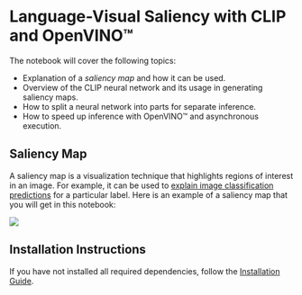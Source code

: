 # Language-Visual Saliency with CLIP and OpenVINO™

The notebook will cover the following topics:

* Explanation of a _saliency map_ and how it can be used.
* Overview of the CLIP neural network and its usage in generating saliency maps.
* How to split a neural network into parts for separate inference.
* How to speed up inference with OpenVINO™ and asynchronous execution.

## Saliency Map

A saliency map is a visualization technique that highlights regions of interest in an image. For example, it can be used to [explain image classification predictions](https://arxiv.org/abs/2110.08288) for a particular label. Here is an example of a saliency map that you will get in this notebook:

![](https://user-images.githubusercontent.com/29454499/218967961-9858efd5-fff2-4eb0-bde9-60852f4b31cb.JPG)

## Installation Instructions

If you have not installed all required dependencies, follow the [Installation Guide](https://github.com/openvinotoolkit/openvino_notebooks/blob/main/README.md).